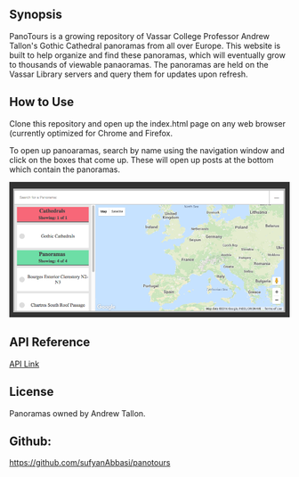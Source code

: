 ## Synopsis

PanoTours is a growing repository of Vassar College Professor Andrew Tallon's Gothic Cathedral panoramas from all over Europe. This website is built to help organize and find these panoramas, which will eventually grow to thousands of viewable panaoramas. The panoramas are held on the Vassar Library servers and query them for updates upon refresh.


## How to Use

Clone this repository and open up the index.html page on any web browser (currently optimized for Chrome and Firefox.

To open up panoaramas, search by name using the navigation window and click on the boxes that come up. These will open up posts at the bottom which contain the panoramas. 

![Alt text](./img/navigation.png?raw=true "Navigation Window")

## API Reference

[API Link](http://htmlpreview.github.io/?https://raw.githubusercontent.com/sufyanAbbasi/panotours/master/documentation/global.html)


## License

Panoramas owned by Andrew Tallon.


## Github:
https://github.com/sufyanAbbasi/panotours
